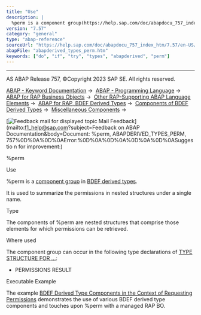 ```yaml
---
title: "Use"
description: |
  %perm is a component group(https://help.sap.com/doc/abapdocu_757_index_htm/7.57/en-US/abencomponent_group_glosry.htm 'Glossary Entry') in BDEF derived types(https://help.sap.com/doc/abapdocu_757_index_htm/7.57/en-US/abenrap_derived_type_glosry.htm 'Glossary Entry'). It is used to summarize the p
version: "7.57"
category: "general"
type: "abap-reference"
sourceUrl: "https://help.sap.com/doc/abapdocu_757_index_htm/7.57/en-US/abapderived_types_perm.htm"
abapFile: "abapderived_types_perm.htm"
keywords: ["do", "if", "try", "types", "abapderived", "perm"]
---
```


* * *

AS ABAP Release 757, ©Copyright 2023 SAP SE. All rights reserved.

[ABAP - Keyword Documentation](https://help.sap.com/doc/abapdocu_757_index_htm/7.57/en-US/abenabap.htm) →  [ABAP - Programming Language](https://help.sap.com/doc/abapdocu_757_index_htm/7.57/en-US/abenabap_reference.htm) →  [ABAP for RAP Business Objects](https://help.sap.com/doc/abapdocu_757_index_htm/7.57/en-US/abenabap_for_rap_bos.htm) →  [Other RAP-Supporting ABAP Language Elements](https://help.sap.com/doc/abapdocu_757_index_htm/7.57/en-US/abenabap_rap_other.htm) →  [ABAP for RAP, BDEF Derived Types](https://help.sap.com/doc/abapdocu_757_index_htm/7.57/en-US/abenrpm_derived_types.htm) →  [Components of BDEF Derived Types](https://help.sap.com/doc/abapdocu_757_index_htm/7.57/en-US/abapderived_types_comp.htm) →  [Miscellaneous Components](https://help.sap.com/doc/abapdocu_757_index_htm/7.57/en-US/abapderived_types_misc.htm) → 

 [![](Mail.gif?object=Mail.gif&sap-language=EN "Feedback mail for displayed topic") Mail Feedback](mailto:f1_help@sap.com?subject=Feedback on ABAP Documentation&body=Document: %perm, ABAPDERIVED_TYPES_PERM, 757%0D%0A%0D%0AError:%0D%0A%0D%0A%0D%0A%0D%0ASuggestio
n for improvement:)

%perm

Use

%perm is a [component group](https://help.sap.com/doc/abapdocu_757_index_htm/7.57/en-US/abencomponent_group_glosry.htm "Glossary Entry") in [BDEF derived types](https://help.sap.com/doc/abapdocu_757_index_htm/7.57/en-US/abenrap_derived_type_glosry.htm "Glossary Entry").

It is used to summarize the permissions in nested structures under a single name.

Type

The components of %perm are nested structures that comprise those elements for which permissions can be retrieved.

Where used

The component group can occur in the following type declarations of [TYPE STRUCTURE FOR ...](https://help.sap.com/doc/abapdocu_757_index_htm/7.57/en-US/abaptype_structure_for.htm):

-   PERMISSIONS RESULT

Executable Example

The example [BDEF Derived Type Components in the Context of Requesting Permissions](https://help.sap.com/doc/abapdocu_757_index_htm/7.57/en-US/abenderived_types_misc_abexa.htm) demonstrates the use of various BDEF derived type components and touches upon %perm with a managed RAP BO.
